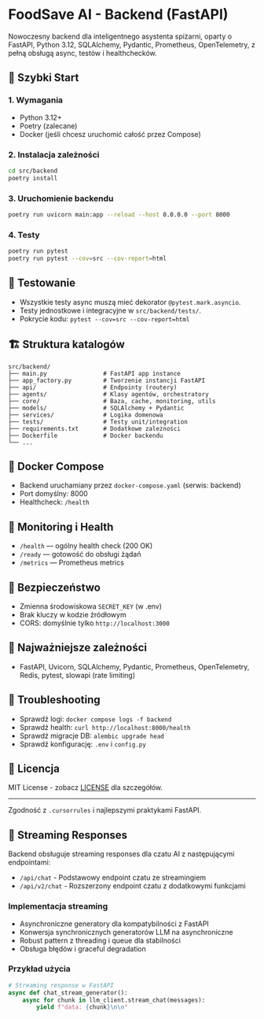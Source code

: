 # FoodSave AI - Backend (FastAPI)

Nowoczesny backend dla inteligentnego asystenta spiżarni, oparty o FastAPI, Python 3.12, SQLAlchemy, Pydantic, Prometheus, OpenTelemetry, z pełną obsługą async, testów i healthchecków.

## 🚀 Szybki Start

### 1. Wymagania
- Python 3.12+
- Poetry (zalecane)
- Docker (jeśli chcesz uruchomić całość przez Compose)

### 2. Instalacja zależności
```bash
cd src/backend
poetry install
```

### 3. Uruchomienie backendu
```bash
poetry run uvicorn main:app --reload --host 0.0.0.0 --port 8000
```

### 4. Testy
```bash
poetry run pytest
poetry run pytest --cov=src --cov-report=html
```

## 🧪 Testowanie
- Wszystkie testy async muszą mieć dekorator `@pytest.mark.asyncio`.
- Testy jednostkowe i integracyjne w `src/backend/tests/`.
- Pokrycie kodu: `pytest --cov=src --cov-report=html`

## 🏗️ Struktura katalogów
```
src/backend/
├── main.py                # FastAPI app instance
├── app_factory.py         # Tworzenie instancji FastAPI
├── api/                   # Endpointy (routery)
├── agents/                # Klasy agentów, orchestratory
├── core/                  # Baza, cache, monitoring, utils
├── models/                # SQLAlchemy + Pydantic
├── services/              # Logika domenowa
├── tests/                 # Testy unit/integration
├── requirements.txt       # Dodatkowe zależności
├── Dockerfile             # Docker backendu
└── ...
```

## 🐳 Docker Compose
- Backend uruchamiany przez `docker-compose.yaml` (serwis: backend)
- Port domyślny: 8000
- Healthcheck: `/health`

## 🔄 Monitoring i Health
- `/health` — ogólny health check (200 OK)
- `/ready` — gotowość do obsługi żądań
- `/metrics` — Prometheus metrics

## 🔐 Bezpieczeństwo
- Zmienna środowiskowa `SECRET_KEY` (w .env)
- Brak kluczy w kodzie źródłowym
- CORS: domyślnie tylko `http://localhost:3000`

## 🧩 Najważniejsze zależności
- FastAPI, Uvicorn, SQLAlchemy, Pydantic, Prometheus, OpenTelemetry, Redis, pytest, slowapi (rate limiting)

## 🧰 Troubleshooting
- Sprawdź logi: `docker compose logs -f backend`
- Sprawdź health: `curl http://localhost:8000/health`
- Sprawdź migracje DB: `alembic upgrade head`
- Sprawdź konfigurację: `.env` i `config.py`

## 📄 Licencja
MIT License - zobacz [LICENSE](LICENSE) dla szczegółów.

---

Zgodność z `.cursorrules` i najlepszymi praktykami FastAPI.

## 🔄 Streaming Responses

Backend obsługuje streaming responses dla czatu AI z następującymi endpointami:
- `/api/chat` - Podstawowy endpoint czatu ze streamingiem
- `/api/v2/chat` - Rozszerzony endpoint czatu z dodatkowymi funkcjami

### Implementacja streaming
- Asynchroniczne generatory dla kompatybilności z FastAPI
- Konwersja synchronicznych generatorów LLM na asynchroniczne
- Robust pattern z threading i queue dla stabilności
- Obsługa błędów i graceful degradation

### Przykład użycia
```python
# Streaming response w FastAPI
async def chat_stream_generator():
    async for chunk in llm_client.stream_chat(messages):
        yield f"data: {chunk}\n\n"
``` 